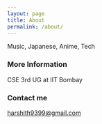 ```yaml
---
layout: page
title: About
permalink: /about/
---
```


Music, Japanese, Anime, Tech

### More Information

CSE 3rd UG at IIT Bombay

### Contact me

[harshith9399@gmail.com](mailto:harshith9399@gmail.com)